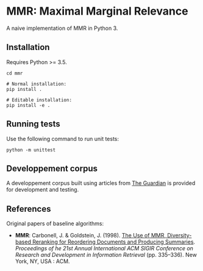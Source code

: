 # MMR: Maximal Marginal Relevance
<!---[![Build Status](https://travis-ci.org/stepgazaille/qbsum.svg?branch=master)](https://travis-ci.org/stepgazaille/qbsum) --->


A naive implementation of MMR in Python 3.

## Installation
Requires Python >= 3.5.
```
cd mmr

# Normal installation:
pip install .

# Editable installation:
pip install -e .
``` 

## Running tests
Use the following command to run unit tests:
``` 
python -m unittest
```

## Developpement corpus
A developpement corpus built using articles from [The Guardian](https://www.theguardian.com/international) is provided for development and testing.

## References
Original papers of baseline algorithms:
- **MMR**: Carbonell, J. & Goldstein, J. (1998). [The Use of MMR, Diversity-based Reranking for Reordering Documents and Producing Summaries](https://dl.acm.org/citation.cfm?id=291025). *Proceedings of he 21st Annual International ACM SIGIR Conference on Research and Development in Information Retrieval* (pp. 335–336). New York, NY, USA : ACM.
